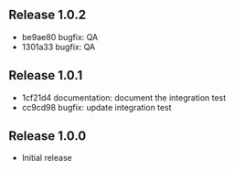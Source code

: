 ## Release 1.0.2

* be9ae80 bugfix: QA
* 1301a33 bugfix: QA

## Release 1.0.1

* 1cf21d4 documentation: document the integration test
* cc9cd98 bugfix: update integration test

## Release 1.0.0

* Initial release
